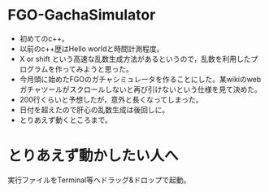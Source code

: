 # FGO-GachaSimulator

 * 初めてのc++。
 * 以前のc++歴はHello worldと時間計測程度。
 * X or shift という高速な乱数生成方法があるというので，乱数を利用したプログラムを作ってみようと思った。
 * 今月頭に始めたFGOのガチャシミュレータを作ることにした。某wikiのwebガチャツールがスクロールしないと再び引けないという仕様を見て決めた。
 * 200行くらいと予想したが，意外と長くなってしまった。
 * 日付を超えたので肝心の乱数生成は後回しに。
 * とりあえず動くところまで。
 
 # とりあえず動かしたい人へ
 
 実行ファイルをTerminal等へドラッグ&ドロップで起動。
 
